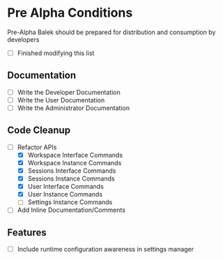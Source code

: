 # Pre Alpha Conditions
Pre-Alpha Balek should be prepared for distribution and consumption by developers
- [ ] Finished modifying this list  
## Documentation
- [ ] Write the Developer Documentation
- [ ] Write the User Documentation
- [ ] Write the Administrator Documentation

## Code Cleanup
- [ ] Refactor APIs
  - [x] Workspace Interface Commands
  - [x] Workspace Instance Commands
  - [x] Sessions Interface Commands
  - [x] Sessions Instance Commands
  - [x] User Interface Commands
  - [x] User Instance Commands
  - [ ] Settings Instance Commands
- [ ] Add Inline Documentation/Comments

## Features
- [ ] Include runtime configuration awareness in settings manager
